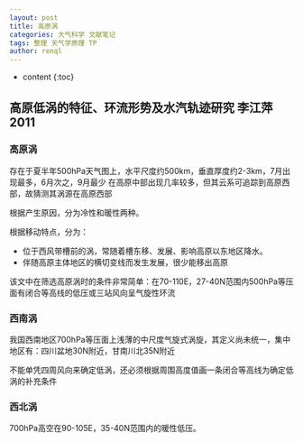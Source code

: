 ```yaml
---
layout: post
title: 高原涡
categories: 大气科学 文献笔记
tags: 整理 天气学原理 TP
author: renql
---
```


* content
{:toc}

## 高原低涡的特征、环流形势及水汽轨迹研究 李江萍 2011
### 高原涡
存在于夏半年500hPa天气图上，水平尺度约500km，垂直厚度约2-3km，7月出现最多，6月次之，9月最少
在高原中部出现几率较多，但其云系可追踪到高原西部，故猜测其涡源在高原西部   

根据产生原因，分为冷性和暖性两种。   

根据移动特点，分为：    
- 位于西风带槽前的涡，常随着槽东移、发展、影响高原以东地区降水。   
- 伴随高原主体地区的横切变线而发生发展，很少能移出高原   

该文中在筛选高原涡时的条件非常简单：在70-110E，27-40N范围内500hPa等压面有闭合等高线的低压或三站风向呈气旋性环流

### 西南涡
我国西南地区700hPa等压面上浅薄的中尺度气旋式涡旋，其定义尚未统一，集中地区有：四川盆地30N附近，甘南川北35N附近   

不能单凭四周风向来确定低涡，还必须根据周围高度值画一条闭合等高线为确定低涡的补充条件   

### 西北涡
700hPa高空在90-105E，35-40N范围内的暖性低压。
